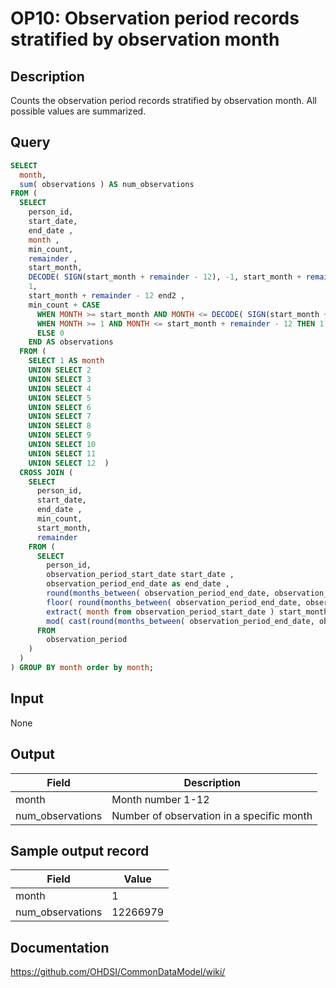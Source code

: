 # OP10: Observation period records stratified by observation month

## Description
Counts the observation period records stratified by observation month. All possible values are summarized.

## Query
```sql
SELECT
  month,
  sum( observations ) AS num_observations
FROM (
  SELECT
    person_id,
    start_date,
    end_date ,
    month ,
    min_count,
    remainder ,
    start_month,
    DECODE( SIGN(start_month + remainder - 12), -1, start_month + remainder, 12) end1 ,
    1,
    start_month + remainder - 12 end2 ,
    min_count + CASE
      WHEN MONTH >= start_month AND MONTH <= DECODE( SIGN(start_month + remainder - 12), -1, start_month + remainder, 12) THEN 1
      WHEN MONTH >= 1 AND MONTH <= start_month + remainder - 12 THEN 1
      ELSE 0
    END AS observations
  FROM (
    SELECT 1 AS month
    UNION SELECT 2
    UNION SELECT 3
    UNION SELECT 4
    UNION SELECT 5
    UNION SELECT 6
    UNION SELECT 7
    UNION SELECT 8
    UNION SELECT 9
    UNION SELECT 10
    UNION SELECT 11
    UNION SELECT 12  )
  CROSS JOIN (
    SELECT
      person_id,
      start_date,
      end_date ,
      min_count,
      start_month,
      remainder
    FROM (
      SELECT
        person_id,
        observation_period_start_date start_date ,
        observation_period_end_date as end_date ,
        round(months_between( observation_period_end_date, observation_period_start_date ) ) AS months /* number of complete years */ ,
        floor( round(months_between( observation_period_end_date, observation_period_start_date ) ) / 12 ) AS min_count ,
        extract( month from observation_period_start_date ) start_month ,
        mod( cast(round(months_between( observation_period_end_date, observation_period_start_date ) ) AS integer), 12 ) AS remainder
      FROM
        observation_period
    )
  )
) GROUP BY month order by month;
```

## Input

None

## Output

|  Field |  Description |
| --- | --- |
|  month |  Month number 1-12 |
|  num_observations |  Number of observation in a specific month |

## Sample output record

| Field |  Value |
| --- | --- |
|  month |  1 |
|  num_observations |  12266979 |



## Documentation
https://github.com/OHDSI/CommonDataModel/wiki/
